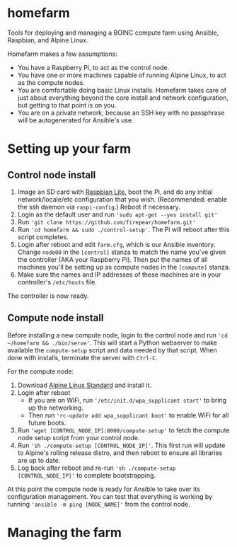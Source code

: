 # homefarm
Tools for deploying and managing a BOINC compute farm using Ansible, Raspbian, and Alpine Linux.

Homefarm makes a few assumptions:

* You have a Raspberry Pi, to act as the control node.
* You have one or more machines capable of running Alpine Linux, to
  act as the compute nodes.
* You are comfortable doing basic Linux installs. Homefarm takes
  care of just about everything beyond the core install and network
  configuration, but getting to that point is on you.
* You are on a private network, because an SSH key with no passphrase
  will be autogenerated for Ansible's use.

# Setting up your farm

## Control node install

1. Image an SD card with [Raspbian
   Lite](https://www.raspberrypi.org/downloads/raspbian/), boot the
   Pi, and do any initial network/locale/etc configuration that you
   wish. (Recommended: enable the ssh daemon via `raspi-config`.)
   Reboot if necessary.
1. Login as the default user and run `'sudo apt-get --yes install git'`
1. Run `'git clone https://github.com/firepear/homefarm.git'`
1. Run `'cd homefarm && sudo ./control-setup'`. The Pi will reboot
   after this script completes.
1. Login after reboot and edit `farm.cfg`, which is our Ansible
   inventory. Change `node00` in the `[control]` stanza to match the
   name you've given the controller (AKA your Raspberry Pi). Then put
   the names of all machines you'll be setting up as compute nodes in
   the `[compute]` stanza.
1. Make sure the names and IP addresses of these machines are in your
   controller's `/etc/hosts` file.

The controller is now ready.

## Compute node install

Before installing a new compute node, login to the control node and
run `'cd ~/homefarm && ./bin/serve'`. This will start a Python webserver
to make available the `compute-setup` script and data needed by that
script. When done with installs, terminate the server with `Ctrl-C`.

For the compute node:

1. Download [Alpine Linux
   Standard](https://alpinelinux.org/downloads/) and install it.
1. Login after reboot
    * If you are on WiFi, run `'/etc/init.d/wpa_supplicant start'` to
      bring up the networking.
    * Then run `'rc-update add wpa_supplicant boot'` to enable WiFi
      for all future boots.
1. Run `'wget [CONTROL_NODE_IP]:8000/compute-setup'` to fetch the
   compute node setup script from your control node.
1. Run `'sh ./compute-setup [CONTROL_NODE_IP]'`. This first run will
   update to Alpine's rolling release distro, and then reboot to
   ensure all libraries are up to date.
1. Log back after reboot and re-run `'sh ./compute-setup
   [CONTROL_NODE_IP]'` to complete bootstrapping.

At this point the compute node is ready for Ansible to take over its
configuration management. You can test that everything is working by
running `'ansible -m ping [NODE_NAME]'` from the control node.


# Managing the farm
